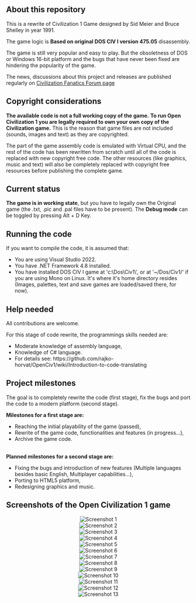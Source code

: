 ## About this repository
<p>This is a rewrite of Civilization 1 Game designed by Sid Meier and Bruce Shelley in year 1991.</p>
<p>The game logic is <b>Based on original DOS CIV I version 475.05</b> disassembly.</p>
<p>The game is still very popular and easy to play. But the obsoletness of DOS or Windows 16-bit platform 
and the bugs that have never been fixed are hindering the popularity of the game.<p>
<p>The news, discussions about this project and releases are published regularly on <a href="https://forums.civfanatics.com/threads/rewrite-of-civilization-1-source-code-openciv1-project.682623/" target="_blank">Civilization Fanatics Forum page</a></p>

## Copyright considerations
<p><b>The available code is not a full working copy of the game.</b> <b>To run Open Civilization 1 you are legally required to own your own copy of the Civilization game.</b> 
This is the reason that game files are not included (sounds, images and text) as they are copyrighted.</p>

<p>The part of the game assembly code is emulated with Virtual CPU, and the rest of the code has been rewritten from scratch 
until all of the code is replaced with new copyright free code. The other resources (like graphics, music and text) 
will also be completely replaced with copyright free resources before publishing the complete game.</p>

## Current status
<p><b>The game is in working state</b>, but you have to legally own the Original game (the .txt, .pic and .pal files have to be present).
The <b>Debug mode</b> can be toggled by pressing Alt + D Key.</p>

## Running the code
If you want to compile the code, it is assumed that:
<ul>
<li>You are using Visual Studio 2022.</li>
<li>You have .NET Framework 4.8 installed.</li>
<li>You have installed DOS CIV I game at 'c:\Dos\Civ1\', or at '~/Dos/Civ1/' if you are using Mono on Linux.
It's where it's home directory resides (Images, palettes, text and save games are loaded/saved there, for now).</li>
</ul>

## Help needed
<p>All contributions are welcome.</p>
For this stage of code rewrite, the programmings skills needed are:
<ul>
<li>Moderate knowledge of assembly language,</li>
<li>Knowledge of C# language.</li>
<li>For details see: https://github.com/rajko-horvat/OpenCiv1/wiki/Introduction-to-code-translating</li>
</ul>

## Project milestones
<p>The goal is to completely rewrite the code (first stage), fix the bugs and port the code to a modern platform (second stage).</p>
<b>Milestones for a first stage are:</b>
<ul>
<li>Reaching the initial playability of the game (passed),</li>
<li>Rewrite of the game code, functionalities and features (in progress...),</li>
<li>Archive the game code.</li>
</ul><br>
<b>Planned milestones for a second stage are:</b>
<ul>
<li>Fixing the bugs and introduction of new features 
(Multiple languages besides basic English, Multiplayer capabilities...),</li>
<li>Porting to HTML5 platform,</li>
<li>Redesigning graphics and music.</li>
</ul>

## Screenshots of the Open Civilization 1 game
<p align="center">
<img src="Screenshots/Screenshot1.png" alt="Screenshot 1" /><br/>
<img src="Screenshots/Screenshot2.png" alt="Screenshot 2" /><br/>
<img src="Screenshots/Screenshot3.png" alt="Screenshot 3" /><br/>
<img src="Screenshots/Screenshot4.png" alt="Screenshot 4" /><br/>
<img src="Screenshots/Screenshot5.png" alt="Screenshot 5" /><br/>
<img src="Screenshots/Screenshot6.png" alt="Screenshot 6" /><br/>
<img src="Screenshots/Screenshot7.png" alt="Screenshot 7" /><br/>
<img src="Screenshots/Screenshot8.png" alt="Screenshot 8" /><br/>
<img src="Screenshots/Screenshot9.png" alt="Screenshot 9" /><br/>
<img src="Screenshots/Screenshot10.png" alt="Screenshot 10" /><br/>
<img src="Screenshots/Screenshot11.png" alt="Screenshot 11" /><br/>
<img src="Screenshots/Screenshot12.png" alt="Screenshot 12" /><br/>
<img src="Screenshots/Screenshot13.png" alt="Screenshot 13" /><br/>
</p>